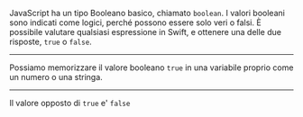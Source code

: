JavaScript ha un tipo Booleano basico, chiamato `boolean`.
I valori booleani sono indicati come logici, perché possono essere solo veri o falsi.
È possibile valutare qualsiasi espressione in Swift, e ottenere una delle due risposte, `true` o `false`.

---

Possiamo memorizzare il valore booleano `true` in una variabile proprio come un numero o una stringa.

---

Il valore opposto di `true` e' `false`
